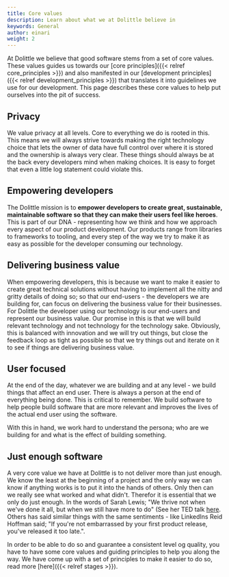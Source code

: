 ```yaml
---
title: Core values
description: Learn about what we at Dolittle believe in
keywords: General
author: einari
weight: 2
---
```


At Dolittle we believe that good software stems from a set of core values.
These values guides us towards our [core principles]({{< relref core_principles >}})
and also manifested in our [development principles]({{< relref development_principles >}})
that translates it into guidelines we use for our development.
This page describes these core values to help put ourselves into the pit of success.

## Privacy

We value privacy at all levels. Core to everything we do is rooted in this.
This means we will always strive towards making the right technology choice that
lets the owner of data have full control over where it is stored and the ownership
is always very clear. These things should always be at the back every developers
mind when making choices. It is easy to forget that even a little log statement
could violate this.

## Empowering developers

The Dolittle mission is to **empower developers to create great, sustainable,
maintainable software so that they can make their users feel like heroes**.
This is part of our DNA - representing how we think and how we approach every
aspect of our product development. Our products range from libraries to frameworks
to tooling, and every step of the way we try to make it as easy as possible
for the developer consuming our technology.

## Delivering business value

When empowering developers, this is because we want to make it easier to create
great technical solutions without having to implement all the nitty and gritty
details of doing so; so that our end-users - the developers we are building for,
can focus on delivering the business value for their businesses. For Dolittle the
developer using our technology is our end-users and represent our business value.
Our promise in this is that we will build relevant technology and not technology
for the technology sake. Obviously, this is balanced with innovation and we will
try out things, but close the feedback loop as tight as possible so that we try
things out and iterate on it to see if things are delivering business value.

## User focused

At the end of the day, whatever we are building and at any level - we build things
that affect an end user. There is always a person at the end of everything being
done. This is critical to remember. We build software to help people build software
that are more relevant and improves the lives of the actual end user using the
software.

With this in hand, we work hard to understand the persona; who are we building for
and what is the effect of building something.

## Just enough software

A very core value we have at Dolittle is to not deliver more than just enough.
We know the least at the beginning of a project and the only way we can know
if anything works is to put it into the hands of others. Only then can we
really see what worked and what didn't. Therefor it is essential that we only
do just enough. In the words of Sarah Lewis; "We thrive not when we've done
it all, but when we still have more to do"
(See her TED talk [here](https://www.ted.com/talks/sarah_lewis_embrace_the_near_win).
Others has said similar things with the same sentiments - like LinkedIns Reid Hoffman said;
"If you're not embarrassed by your first product release, you've released it too late.".

In order to be able to do so and guarantee a consistent level og quality, you have
to have some core values and guiding principles to help you along the way. We have
come up with a set of principles to make it easier to do so, read more [here]({{< relref stages >}}).
